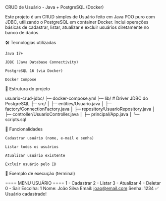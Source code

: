 CRUD de Usuário - Java + PostgreSQL (Docker)

Este projeto é um CRUD simples de Usuário feito em Java POO puro com JDBC, utilizando o PostgreSQL em container Docker.
Inclui operações básicas de cadastrar, listar, atualizar e excluir usuários diretamente no banco de dados.

🛠️ Tecnologias utilizadas

    Java 17+

    JDBC (Java Database Connectivity)

    PostgreSQL 16 (via Docker)

    Docker Compose

📂 Estrutura do projeto

usuario-crud-jdbc/
├─ docker-compose.yml
├─ lib/                  # Driver JDBC do PostgreSQL
├─ src/
│  ├─ entities/Usuario.java
│  ├─ factory/ConnectionFactory.java
│  ├─ repository/UsuarioRepository.java
│  ├─ controller/UsuarioController.java
│  ├─ principal/App.java
│  └─ scripts.sql


📜 Funcionalidades

    Cadastrar usuário (nome, e-mail e senha)

    Listar todos os usuários

    Atualizar usuário existente

    Excluir usuário pelo ID

📸 Exemplo de execução (terminal)

==== MENU USUÁRIO ====
1 - Cadastrar
2 - Listar
3 - Atualizar
4 - Deletar
0 - Sair
Escolha: 1
Nome: João Silva
Email: joao@email.com
Senha: 1234
✅ Usuário cadastrado!

